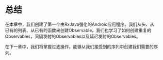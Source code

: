 # 总结

在本章中，我们创建了第一个由RxJava强化的Android应用程序。我们从头、从已有的列表、从已有的函数来创建Observable。我们也学习了如何创建重复的Observables，间隔发射的Observables以及延迟发射的Observables。

在下一章中，我们将掌握过滤操作，能够从我们接受到的序列中创建我们需要的序列。